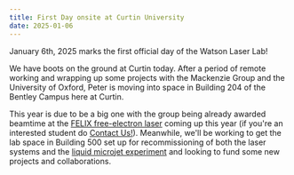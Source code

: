 ```yaml
---
title: First Day onsite at Curtin University
date: 2025-01-06
---
```


January 6th, 2025 marks the first official day of the Watson Laser Lab!

<!--More-->

We have boots on the ground at Curtin today. After a period of remote working and wrapping up some projects with the Mackenzie Group and the University of Oxford, Peter is moving into space in Building 204 of the Bentley Campus here at Curtin.

This year is due to be a big one with the group being already awarded beamtime at the [FELIX free-electron laser](https://www.ru.nl/en/hfml-felix) coming up this year (if you're an interested student do [Contact Us!](https://watsonlaserlab.com/contact/)). Meanwhile, we'll be working to get the lab space in Building 500 set up for recommissioning of both the laser systems and the [liquid microjet experiment](https://watsonlaserlab.com/research/liquid_jets) and looking to fund some new projects and collaborations.